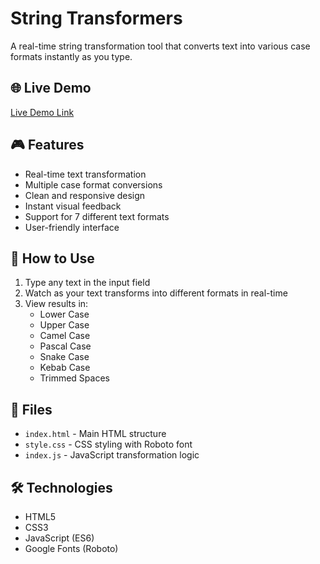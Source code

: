 # String Transformers

A real-time string transformation tool that converts text into various case formats instantly as you type.

## 🌐 Live Demo

[Live Demo Link](http://string-transformer-htmlcssjs.netlify.app/)

## 🎮 Features

- Real-time text transformation
- Multiple case format conversions
- Clean and responsive design
- Instant visual feedback
- Support for 7 different text formats
- User-friendly interface

## 🎯 How to Use

1. Type any text in the input field
2. Watch as your text transforms into different formats in real-time
3. View results in:
   - Lower Case
   - Upper Case
   - Camel Case
   - Pascal Case
   - Snake Case
   - Kebab Case
   - Trimmed Spaces

## 📁 Files

- `index.html` - Main HTML structure
- `style.css` - CSS styling with Roboto font
- `index.js` - JavaScript transformation logic

## 🛠️ Technologies

- HTML5
- CSS3
- JavaScript (ES6)
- Google Fonts (Roboto)
